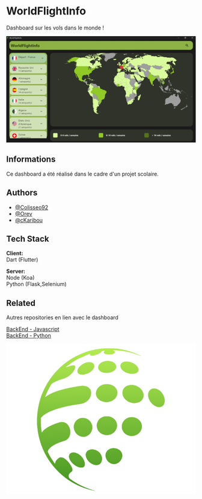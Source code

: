 
# WorldFlightInfo

Dashboard sur les vols dans le monde !

![alt text](https://github.com/Colisseo92/FlutterDashboard/blob/main/dashboard/presentation)


## Informations

Ce dashboard a été réalisé dans le cadre d'un projet scolaire.


## Authors

- [@Colisseo92](https://github.com/Colisseo92)
- [@Orev](https://github.com/Veronique1919)
- [@cKaribou ](https://github.com/cKaribou)


## Tech Stack

**Client:** \
Dart (Flutter)

**Server:** \
Node (Koa)\
Python (Flask,Selenium)



## Related

Autres repositories en lien avec le dashboard

[BackEnd - Javascript](https://github.com/Colisseo92/DashBoardJavascript)\
[BackEnd - Python](https://github.com/Colisseo92/DashBoardPython)


![Logo](https://github.com/Colisseo92/FlutterDashboard/blob/main/dashboard/logo.jpg)

